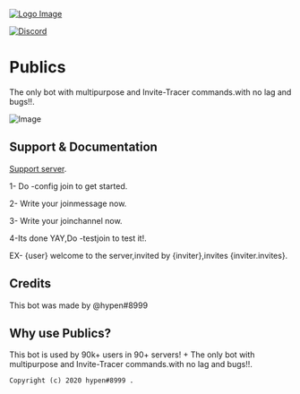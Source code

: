 [![Logo Image](https://cdn.discordapp.com/avatars/733311503813443636/7f2c445ef1ddc3b15b94a2af71a4edf1.png?size=20)](https://discord.gg/EHwWE6Sfgq)


[![Discord](https://img.shields.io/discord/727884708158898186?color=%23FF99JSH&label=DISCORD&logo=Discord&style=plastic)](https://discord.gg/EHwWE6Sfgq)

# Publics
The only bot with multipurpose and Invite-Tracer commands.with no lag and bugs!!.

![Image](https://lh3.googleusercontent.com/proxy/E64LcmLPvemYNtz1-NcfGXZbFM2UIqwBsJuMfwHnfs87NWtHX9WSwwQ0vczWujYfUuZ8--6hZw9VsLJj8QnB64iTvDEAgI17V037FUXHoq3nvbpxM3JPqD7di_4WOC3mL4EqyuhgJ63n)

## Support & Documentation
 [Support server](https://discord.gg/EHwWE6Sfgq).
 
 1- Do -config join to get started.
 
 2- Write your joinmessage now.
 
 3- Write your joinchannel now.
 
 4-Its done YAY,Do -testjoin to test it!. 
 
 EX- {user} welcome to the server,invited by {inviter},invites {inviter.invites}.
 

## Credits
This bot was made by @hypen#8999

## Why use Publics? 
This bot is used by 90k+ users in 90+ servers! + The only bot with multipurpose and Invite-Tracer commands.with no lag and bugs!!.

```
Copyright (c) 2020 hypen#8999 .
```
